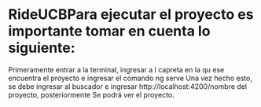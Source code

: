 # RideUCBPara ejecutar el proyecto es importante tomar en cuenta lo siguiente:
Primeramente entrar a la terminal, ingresar a l capreta en la qu ese encuentra el proyecto e ingresar el comando ng serve
Una vez hecho esto, se debe ingresar al buscador e ingresar http://localhost:4200/nombre del proyecto, posteriormente
Se podrá ver el proyecto. 
